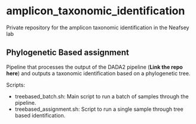 # amplicon_taxonomic_identification
Private repository for the amplicon taxonomic identification in the Neafsey lab

## Phylogenetic Based assignment

Pipeline that processes the output of the DADA2 pipeline (**Link the repo here**) and outputs a taxonomic identification based on a phylogenetic tree.

Scripts:
- treebased_batch.sh: Main script to run a batch of samples through the pipeline.
- treebased_assignment.sh: Script to run a single sample through tree based identification.
